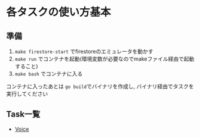 # 各タスクの使い方基本

## 準備

1. `make firestore-start` でfirestoreのエミュレータを動かす
2. `make run` でコンテナを起動(環境変数が必要なのでmakeファイル経由で起動すること)
3. `make bash` でコンテナに入る

コンテナに入ったあとは `go build`でバイナリを作成し, バイナリ経由でタスクを実行してください

## Task一覧

- [Voice](./VoiceTask.md)
